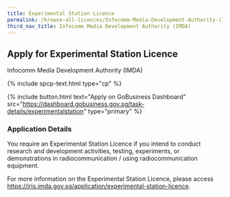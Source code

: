 ```yaml
---
title: Experimental Station Licence
permalink: /browse-all-licences/Infocomm-Media-Development-Authority-(IMDA)/Experimental-Station-Licence
third_nav_title: Infocomm Media Development Authority (IMDA)
---
```


## Apply for Experimental Station Licence

Infocomm Media Development Authority (IMDA)

{% include spcp-text.html type="cp" %}

{% include button.html text="Apply on GoBusiness Dashboard" src="https://dashboard.gobusiness.gov.sg/task-details/experimentalstation" type="primary" %}

<H3>Application Details</H3>

<p>You require an Experimental Station Licence if you intend to conduct research and development activities, testing, experiments, or demonstrations in radiocommunication / using radiocommunication equipment.
</p><p>
For more information on the Experimental Station Licence, please access <a href="https://iris.imda.gov.sg/application/experimental-station-licence">https://iris.imda.gov.sg/application/experimental-station-licence</a>.
</p>


